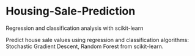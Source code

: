 # Housing-Sale-Prediction
Regression and classification analysis with scikit-learn

Predict house sale values using regression and classification algorithms: Stochastic Gradient Descent, Random Forest from scikit-learn.
